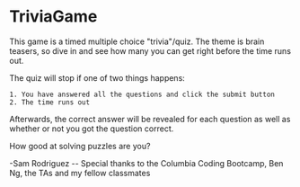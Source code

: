 # TriviaGame

This game is a timed multiple choice "trivia"/quiz. The theme is brain teasers, so dive in and see how many you can get right before the time runs out.

The quiz will stop if one of two things happens:

    1. You have answered all the questions and click the submit button
    2. The time runs out

Afterwards, the correct answer will be revealed for each question as well as whether or not you got the question correct.

How good at solving puzzles are you?

-Sam Rodriguez
    -- Special thanks to the Columbia Coding Bootcamp, Ben Ng, the TAs and my fellow classmates